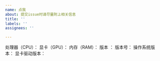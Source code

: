 ```yaml
---
name: 点我
about: 提交issue时请尽量附上相关信息
title: ''
labels: ''
assignees: ''

---
```


处理器（CPU）：
显卡（GPU）：
内存（RAM）：
版本	：
版本号：
操作系统版本：
显卡驱动版本：
